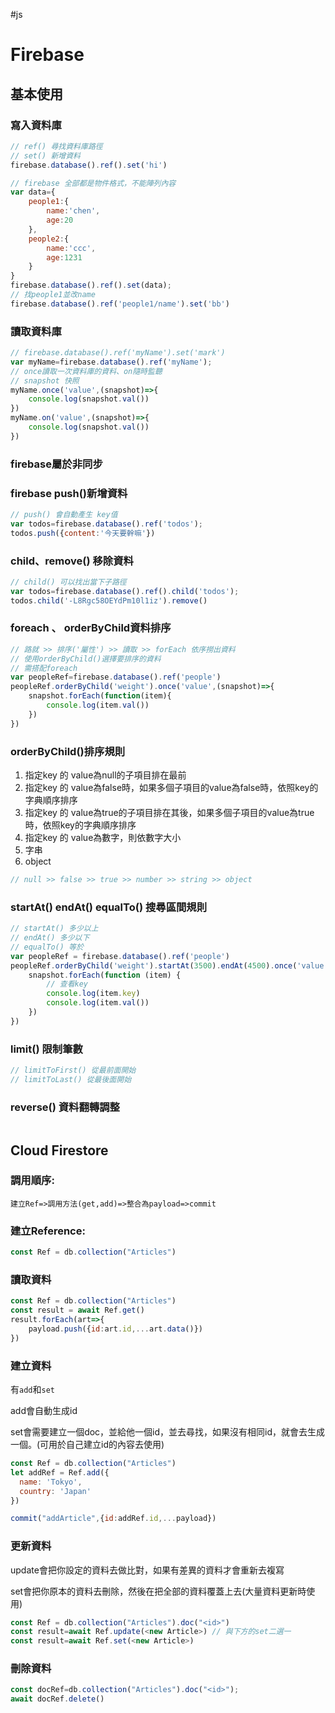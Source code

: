 #js 
# Firebase
## 基本使用
### 寫入資料庫
```javascript
// ref() 尋找資料庫路徑
// set() 新增資料
firebase.database().ref().set('hi')

// firebase 全部都是物件格式，不能陣列內容
var data={
	people1:{
		name:'chen',
		age:20
	},
	people2:{
		name:'ccc',
		age:1231
	}
}
firebase.database().ref().set(data);
// 找people1並改name
firebase.database().ref('people1/name').set('bb')
```
### 讀取資料庫
```javascript
// firebase.database().ref('myName').set('mark')
var myName=firebase.database().ref('myName');
// once讀取一次資料庫的資料、on隨時監聽
// snapshot 快照
myName.once('value',(snapshot)=>{
    console.log(snapshot.val())
})
myName.on('value',(snapshot)=>{
    console.log(snapshot.val())
})
```
### firebase屬於非同步
### firebase push()新增資料
```javascript
// push() 會自動產生 key值
var todos=firebase.database().ref('todos');
todos.push({content:'今天要幹嘛'})
```
### child、remove() 移除資料
```javascript
// child() 可以找出當下子路徑
var todos=firebase.database().ref().child('todos');
todos.child('-L8Rgc58OEYdPm10l1iz').remove()
```
### foreach 、 orderByChild資料排序
```javascript
// 路就 >> 排序('屬性') >> 讀取 >> forEach 依序撈出資料
// 使用orderByChild()選擇要排序的資料
// 需搭配foreach
var peopleRef=firebase.database().ref('people')
peopleRef.orderByChild('weight').once('value',(snapshot)=>{
	snapshot.forEach(function(item){
		console.log(item.val())
	})
})
```
### orderByChild()排序規則
1. 指定key 的 value為null的子項目排在最前
1. 指定key 的 value為false時，如果多個子項目的value為false時，依照key的字典順序排序
1. 指定key 的 value為true的子項目排在其後，如果多個子項目的value為true時，依照key的字典順序排序
1. 指定key 的 value為數字，則依數字大小
1. 字串
1. object
```javascript
// null >> false >> true >> number >> string >> object
```
### startAt() endAt() equalTo() 搜尋區間規則
```javascript
// startAt() 多少以上
// endAt() 多少以下
// equalTo() 等於
var peopleRef = firebase.database().ref('people')
peopleRef.orderByChild('weight').startAt(3500).endAt(4500).once('value', (snapshot) => {
	snapshot.forEach(function (item) {
		// 查看key
		console.log(item.key)
		console.log(item.val())
	})
})
```
### limit() 限制筆數
```javascript
// limitToFirst() 從最前面開始
// limitToLast() 從最後面開始
```
### reverse() 資料翻轉調整
```javascript

```

## Cloud Firestore

### 調用順序:

```
建立Ref=>調用方法(get,add)=>整合為payload=>commit
```

### 建立Reference:

```js
const Ref = db.collection("Articles")
```

### 讀取資料

```js
const Ref = db.collection("Articles")
const result = await Ref.get()
result.forEach(art=>{
    payload.push({id:art.id,...art.data()})
})
```

### 建立資料

有`add`和`set`

add會自動生成id

set會需要建立一個doc，並給他一個id，並去尋找，如果沒有相同id，就會去生成一個。(可用於自己建立id的內容去使用)

```js
const Ref = db.collection("Articles")
let addRef = Ref.add({
  name: 'Tokyo',
  country: 'Japan'
})

commit("addArticle",{id:addRef.id,...payload})
```

### 更新資料

update會把你設定的資料去做比對，如果有差異的資料才會重新去複寫

set會把你原本的資料去刪除，然後在把全部的資料覆蓋上去(大量資料更新時使用)

```js
const Ref = db.collection("Articles").doc("<id>")
const result=await Ref.update(<new Article>) // 與下方的set二選一
const result=await Ref.set(<new Article>)
```

### 刪除資料

```js
const docRef=db.collection("Articles").doc("<id>");
await docRef.delete()
```

